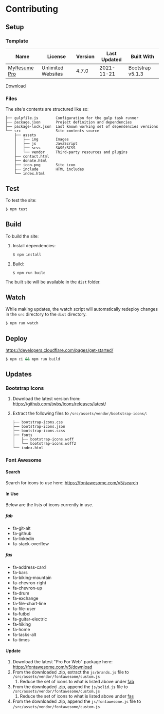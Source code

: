 # Contributing

## Setup

### Template

| Name         | License            | Version | Last Updated | Built With       |
| ------------ | ------------------ | ------- | ------------ | ---------------- |
| [MyResume Pro](https://bootstrapmade.com/free-html-bootstrap-template-my-resume/) | Unlimited Websites | 4.7.0   | 2021-11-21   | Bootstrap v5.1.3 |

[Download](https://bootstrapmade.com/members/)

### Files

The site's contents are structured like so:

```
├── gulpfile.js        Configuration for the gulp task runner
├── package.json       Project definition and dependencies
├── package-lock.json  Last known working set of dependencies versions
└── src                Site contents source
    ├── assets
    │   ├── img        Images
    │   ├── js         JavaScript
    │   ├── scss       SASS/SCSS
    │   └── vendor     Third-party resources and plugins
    ├── contact.html
    ├── donate.html
    ├── icon.png       Site icon
    ├── include        HTML includes
    └── index.html
```

## Test

To test the site:

```bash
$ npm test
```

## Build

To build the site:

1. Install dependencies:

   ```bash
   $ npm install
   ```

1. Build:

   ```bash
   $ npm run build
   ```

The built site will be available in the `dist` folder.

## Watch

While making updates, the watch script will automatically redeploy changes in the `src` directory to the `dist` directory.

```bash
$ npm run watch
```

## Deploy

https://developers.cloudflare.com/pages/get-started/

```bash
$ npm ci && npm run build
```

## Updates

### Bootstrap Icons

1. Download the latest version from: https://github.com/twbs/icons/releases/latest/
1. Extract the following files to `/src/assets/vendor/bootstrap-icons/`:

   ```
   ├── bootstrap-icons.css
   ├── bootstrap-icons.json
   ├── bootstrap-icons.scss
   ├── fonts
   │   ├── bootstrap-icons.woff
   │   └── bootstrap-icons.woff2
   └── index.html
   ```

### Font Awesome

#### Search

Search for icons to use here: https://fontawesome.com/v5/search

#### In Use

Below are the lists of icons currently in use.

##### fab

* fa-git-alt
* fa-github
* fa-linkedin
* fa-stack-overflow

##### fas

* fa-address-card
* fa-bars
* fa-biking-mountain
* fa-chevron-right
* fa-chevron-up
* fa-drum
* fa-exchange
* fa-file-chart-line
* fa-file-user
* fa-futbol
* fa-guitar-electric
* fa-hiking
* fa-home
* fa-tasks-alt
* fa-times

#### Update

1. Download the latest "Pro For Web" package here: https://fontawesome.com/v5/download
1. From the downloaded .zip, extract the `js/brands.js` file to `/src/assets/vendor/fontawesome/custom.js`
   1. Reduce the set of icons to what is listed above under [fab](#fab)
1. From the downloaded .zip, append the `js/solid.js` file to `/src/assets/vendor/fontawesome/custom.js`
   1. Reduce the set of icons to what is listed above under [fas](#fas)
1. From the downloaded .zip, append the `js/fontawesome.js` file to `/src/assets/vendor/fontawesome/custom.js`
